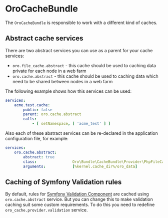OroCacheBundle
===============

The `OroCacheBundle` is responsible to work with a different kind of caches.

Abstract cache services
-----------------------

There are two abstract services you can use as a parent for your cache services:

 - `oro.file_cache.abstract` - this cache should be used to caching data private for each node in a web farm
 - `oro.cache.abstract` - this cache should be used to caching data which need to be shared between nodes in a web farm

The following example shows how this services can be used:
``` yaml
services:
    acme.test.cache:
        public: false
        parent: oro.cache.abstract
        calls:
            - [ setNamespace, [ 'acme_test' ] ]
```

Also each of these abstract services can be re-declared in the application configuration file, for example:
``` yaml
services:
    oro.cache.abstract:
        abstract: true
        class:                Oro\Bundle\CacheBundle\Provider\PhpFileCache
        arguments:            [%kernel.cache_dir%/oro_data]
```

Caching of Symfony Validation rules
-----------------------------------

By default, rules for [Symfony Validation Component](http://symfony.com/doc/current/book/validation.html) are cached using `oro.cache.abstract` service. But you can change this to make validation caching suit some custom requirements. To do this you need to redefine `oro_cache.provider.validation` service.
